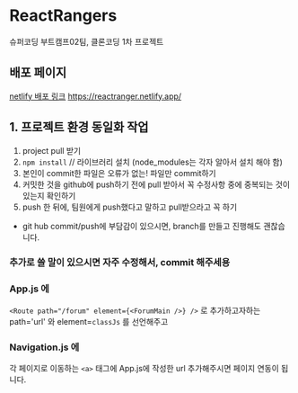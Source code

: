 # ReactRangers
슈퍼코딩 부트캠프02팀, 클론코딩 1차 프로젝트

## 배포 페이지
[netlify 배포 링크](https://reactranger.netlify.app/)
https://reactranger.netlify.app/

## 1. 프로젝트 환경 동일화 작업

1) project pull 받기
2) `npm install` // 라이브러리 설치 (node_modules는 각자 알아서 설치 해야 함)
3) 본인이 commit한 파일은 오류가 없는! 파일만 commit하기
4) 커밋한 것을 github에 push하기 전에 pull 받아서 꼭 수정사항 중에 중복되는 것이 있는지 확인하기
5) push 한 뒤에, 팀원에게 push했다고 말하고 pull받으라고 꼭 하기

* git hub commit/push에 부담감이 있으시면, branch를 만들고 진행해도 괜찮습니다.

### 추가로 쓸 말이 있으시면 자주 수정해서, commit 해주세용

### App.js 에 
`<Route path="/forum" element={<ForumMain />} />`
로 추가하고자하는 path='url' 와 element=`classJs` 를 선언해주고

### Navigation.js 에
각 페이지로 이동하는 `<a>` 태그에 App.js에 작성한 url 추가해주시면 페이지 연동이 됩니다.

